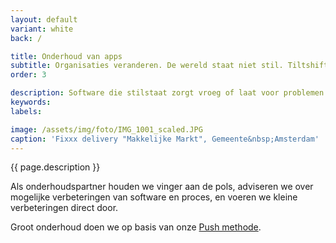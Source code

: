 ```yaml
---
layout: default
variant: white
back: /

title: Onderhoud van apps
subtitle: Organisaties veranderen. De wereld staat niet stil. Tiltshift maakt levende software.
order: 3

description: Software die stilstaat zorgt vroeg of laat voor problemen. Tiltshift draagt zorg voor onderhoud van software, zodat deze meebeweegt met de veranderende wensen en eisen.
keywords: 
labels: 

image: /assets/img/foto/IMG_1001_scaled.JPG
caption: 'Fixxx delivery "Makkelijke Markt", Gemeente&nbsp;Amsterdam'
---
```

{{ page.description }}

Als onderhoudspartner houden we vinger aan de pols, adviseren we over mogelijke verbeteringen van software en proces, en voeren we kleine verbeteringen direct door.

Groot onderhoud doen we op basis van onze [Push methode](/methodes/push/).
